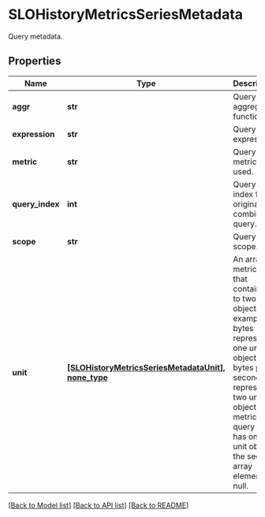 # SLOHistoryMetricsSeriesMetadata

Query metadata.

## Properties
Name | Type | Description | Notes
------------ | ------------- | ------------- | -------------
**aggr** | **str** | Query aggregator function. | [optional] 
**expression** | **str** | Query expression. | [optional] 
**metric** | **str** | Query metric used. | [optional] 
**query_index** | **int** | Query index from original combined query. | [optional] 
**scope** | **str** | Query scope. | [optional] 
**unit** | [**[SLOHistoryMetricsSeriesMetadataUnit], none_type**](SLOHistoryMetricsSeriesMetadataUnit.md) | An array of metric units that contains up to two unit objects. For example, bytes represents one unit object and bytes per second represents two unit objects. If a metric query only has one unit object, the second array element is null. | [optional] 

[[Back to Model list]](README.md#documentation-for-models) [[Back to API list]](README.md#documentation-for-api-endpoints) [[Back to README]](README.md)


